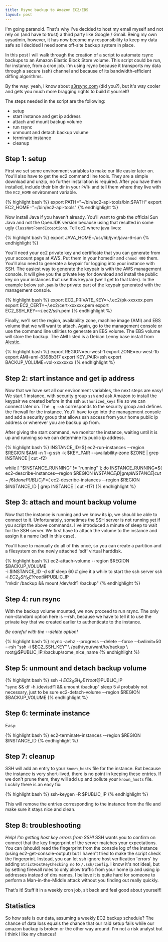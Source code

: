 ```yaml
---
title: Rsync backup to Amazon EC2/EBS
layout: post
---
```


I'm going paranoid. That's why I've decided to host my email myself and not
rely on (and have to trust) a third party like Google / Gmail. Being my own
sysadmin, however, it has now become my responsibility to keep my data safe so
I decided I need some off-site backup system in place.

In this post I will walk through the creation of a script to automate rsync
backups to an Amazon Elastic Block Store volume. This script could be run, for
instance, from a cron job. I'm using rsync because it transports my data
through a secure (ssh) channel and because of its bandwidth-efficient diffing
algorithms.

By the way: yeah, I know about <a href="http://s3rsync.com">s3rsync.com</a>
(did you?), but it's way cooler and gets you much more bragging rights to build
it yourself!

The steps needed in the script are the following:

- setup
- start instance and get ip address
- attach and mount backup volume
- run rsync
- unmount and detach backup volume
- terminate instance
- cleanup

<!--more-->

## Step 1: setup

First we set some environment variables to make our life easier later on.
You'll also have to get the ec2 command line tools. They are a simple download
and unzip, no further installation is required. After you have them installed,
include their bin dir in your `PATH` and tell them where they live
with the `EC2_HOME` environment variable.

{% highlight bash %}
export PATH="~/bin/ec2-api-tools/bin:$PATH"
export EC2_HOME="~/bin/ec2-api-tools"
{% endhighlight %}

Now install Java if you haven't already. You'll want to grab the official Sun
Java and not the OpenJDK version because using that resulted in some ugly
`ClassNotFoundException`s. Tell ec2 where java lives:

{% highlight bash %}
export JAVA_HOME=/usr/lib/jvm/java-6-sun
{% endhighlight %}

You'll need your ec2 private key and certificate that you can generate from your
account page at AWS. Put them in your homedir and `chmod 400` them. You'll also
need to generate a keypair for logging into your instance with SSH. The easiest
way to generate the keypair is with the AWS management console. It will give you
the private key for download and install the public key on your instances that
use this keypair (we'll get to that later). In the example below
`ssh.pem` is the private part of the keypair generated with the
management console.

{% highlight bash %}
export EC2_PRIVATE_KEY=~/.ec2/pk-xxxxxx.pem
export EC2_CERT=~/.ec2/cert-xxxxxx.pem
export EC2_SSH_KEY=~/.ec2/ssh.pem
{% endhighlight %}

Finally, we'll set the region, availability zone, machine image (AMI) and EBS
volume that we will want to attach. Again, go to the management console or use
the command line utilities to generate an EBS volume. The EBS volume will store
the backup. The AMI listed is a Debian Lenny base install from <a
href="https://alestic.com">Alestic</a>.

{% highlight bash %}
export REGION=eu-west-1
export ZONE=eu-west-1b
export AMI=ami-8398b3f7
export KEY_PAIR=ssh
export BACKUP_VOLUME=vol-xxxxxxxx
{% endhighlight %}

## Step 2: start instance and get ip address

Now that we have set all our environment variables, the next steps are easy! We
start 1 instance, with security group `ssh` and ask Amazon to
install the keypair we created before in the ssh `authorized_keys`
file so we can connect later on. The `-g ssh` corresponds to the
security group and defines the firewall for the instance. You'll have to go
into the management console and add a security group that allows ssh access
from your home public ip address or wherever you are backup up from.

After giving the start command, we monitor the instance, waiting until it is up
and running so we can determine its public ip address.

{% highlight bash %}
INSTANCE_ID=$(
    ec2-run-instances --region $REGION $AMI
    -n 1 -g ssh -k $KEY_PAIR --availability-zone $ZONE
    | grep INSTANCE | cut -f2)

while [ "$INSTANCE_RUNNING" != "running" ]; do
    INSTANCE_RUNNING=$(
        ec2-describe-instances--region $REGION $INSTANCE_ID
        | grep INSTANCE | cut -f6)
done
PUBLIC_IP=$(
    ec2-describe-instances --region $REGION $INSTANCE_ID
    | grep INSTANCE | cut -f17)
{% endhighlight %}

## Step 3: attach and mount backup volume

Now that the instance is running and we know its ip, we should be able to
connect to it. Unfortunately, sometimes the SSH server is not running yet if
you script the above commands. I've introduced a minute of sleep to wait for
the SSH server. We first have to attach the volume to the instance and assign
it a name (sdf in this case).

You'll have to manually do all of this once, so you can create a partition and
a filesystem on the newly attached 'sdf' virtual harddisk.

{% highlight bash %}
ec2-attach-volume --region $REGION $BACKUP_VOLUME \
    -i $INSTANCE_ID -d sdf
sleep 60 # give it a while to start the ssh server
ssh -i $EC2_SSH_KEY root@$PUBLIC_IP \
    "mkdir /backup && mount /dev/sdf1 /backup"
{% endhighlight %}

## Step 4: run rsync

With the backup volume mounted, we now proceed to run rsync. The only
non-standard option here is --rsh, because we have to tell it to use the
private key that we created earlier to authenticate to the instance.

_Be careful with the --delete option!_

{% highlight bash %}
rsync -avhz --progress --delete --force --bwlimit=50 \
    --rsh "ssh -i $EC2_SSH_KEY" \
    /path/you/want/to/backup \
    root@$PUBLIC_IP:/backup/some_nice_name
{% endhighlight %}

## Step 5: unmount and detach backup volume

{% highlight bash %}
ssh -i $EC2_SSH_KEY root@$PUBLIC_IP \
    "sync && df -h /dev/sdf1 && umount /backup"
sleep 5 # probably not necessary, just to be sure
ec2-detach-volume --region $REGION $BACKUP_VOLUME
{% endhighlight %}

## Step 6: terminate instance

Easy:

{% highlight bash %}
ec2-terminate-instances --region $REGION $INSTANCE_ID
{% endhighlight %}

## Step 7: cleanup

SSH will add an entry to your `known_hosts` file for the instance.
But because the instance is very short-lived, there is no point in keeping
these entries. If we don't prune them, they will add up and pollute your
`known_hosts` file. Luckily there is an easy fix:

{% highlight bash %}
ssh-keygen -R $PUBLIC_IP
{% endhighlight %}

This will remove the entries corresponding to the instance from the file and
make sure it stays nice and clean.

## Step 8: troubleshooting

_Help! I'm getting host key errors from SSH!_ SSH wants you to confirm
on connect that the key fingerprint of the server matches your expectations.
You can (should) read the fingerprint from the console log of the instance
(using ec2-get-console-output) but I haven't tried to make the script check the
fingerprint. Instead, you can let ssh ignore host verification 'errors' by
adding `StrictHostKeyChecking no` to `/.ssh/config`. I
know it's not ideal, but by setting firewall rules to only allow traffic from
your home ip and using ip addresses instead of dns names, I believe it is quite
hard for someone to perform a Man-in-the-Middle attack without you finding out
really quickly.

That's it! Stuff it in a weekly cron job, sit back and feel good about
yourself!

## Statistics

So how safe is our data, assuming a weekly EC2 backup schedule? The chance of
data loss equals the chance that our raid setup fails while our amazon backup
is broken or the other way around. I'm not a risk analyst but I think I like my
chances!
